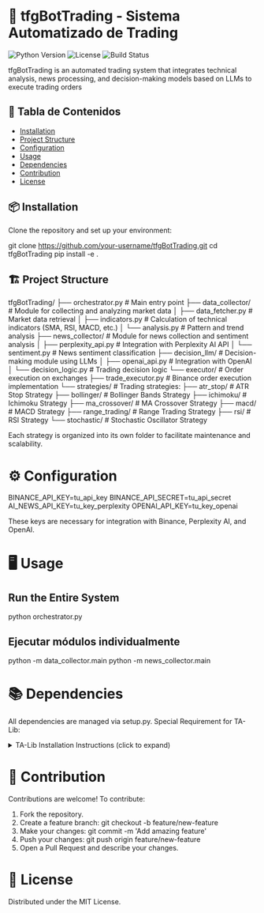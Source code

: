 # 🤖 tfgBotTrading - Sistema Automatizado de Trading

![Python Version](https://img.shields.io/badge/python-3.9%2B-blue)
![License](https://img.shields.io/badge/license-MIT-green)
![Build Status](https://img.shields.io/badge/build-passing-brightgreen)

tfgBotTrading is an automated trading system that integrates technical analysis, news processing, and decision-making models based on LLMs to execute trading orders

## 🚀 **Tabla de Contenidos**
- [Installation](#Installation)
- [Project Structure](#Project-Structure)
- [Configuration](#Configuration)
- [Usage](#Usage)
- [Dependencies](#Dependencies)
- [Contribution](#Contribution)
- [License](#License)


## 📦 **Installation**
Clone the repository and set up your environment:

git clone https://github.com/your-username/tfgBotTrading.git
cd tfgBotTrading
pip install -e .


## 🏗️ **Project Structure**
tfgBotTrading/
├── orchestrator.py          # Main entry point
├── data_collector/          # Module for collecting and analyzing market data
│   ├── data_fetcher.py      # Market data retrieval
│   ├── indicators.py        # Calculation of technical indicators (SMA, RSI, MACD, etc.)
│   └── analysis.py          # Pattern and trend analysis
├── news_collector/          # Module for news collection and sentiment analysis
│   ├── perplexity_api.py    # Integration with Perplexity AI API
│   └── sentiment.py         # News sentiment classification
├── decision_llm/            # Decision-making module using LLMs
│   ├── openai_api.py        # Integration with OpenAI
│   └── decision_logic.py    # Trading decision logic
└── executor/                # Order execution on exchanges
    ├── trade_executor.py    # Binance order execution implementation
    └── strategies/          # Trading strategies:
         ├── atr_stop/       # ATR Stop Strategy
         ├── bollinger/      # Bollinger Bands Strategy
         ├── ichimoku/       # Ichimoku Strategy
         ├── ma_crossover/   # MA Crossover Strategy
         ├── macd/           # MACD Strategy
         ├── range_trading/  # Range Trading Strategy
         ├── rsi/            # RSI Strategy
         └── stochastic/     # Stochastic Oscillator Strategy

Each strategy is organized into its own folder to facilitate maintenance and scalability.



# ⚙️ **Configuration**
BINANCE_API_KEY=tu_api_key
BINANCE_API_SECRET=tu_api_secret
AI_NEWS_API_KEY=tu_key_perplexity
OPENAI_API_KEY=tu_key_openai

These keys are necessary for integration with Binance, Perplexity AI, and OpenAI.


# 🖥️ **Usage**
## Run the Entire System
python orchestrator.py

## Ejecutar módulos individualmente
python -m data_collector.main
python -m news_collector.main


# 📚 **Dependencies**
All dependencies are managed via setup.py.
Special Requirement for TA-Lib:

<details> <summary>TA-Lib Installation Instructions (click to expand)</summary>

Windows
pip install https://github.com/mrjbq7/ta-lib/releases/download/TA_Lib-0.4.27/TA_Lib-0.4.27-cp39-cp39-win_amd64.whl

Linux (Debian/Ubuntu)
sudo apt-get install ta-lib
pip install TA-Lib

macOS (Homebrew)
brew install ta-lib
pip install TA-Lib

</details>

# 🤝 **Contribution**

Contributions are welcome! To contribute:

1. Fork the repository.
2. Create a feature branch:
    git checkout -b feature/new-feature
3. Make your changes:
    git commit -m 'Add amazing feature'
4. Push your changes:
    git push origin feature/new-feature
5. Open a Pull Request and describe your changes.



# 📜 **License**
Distributed under the MIT License.